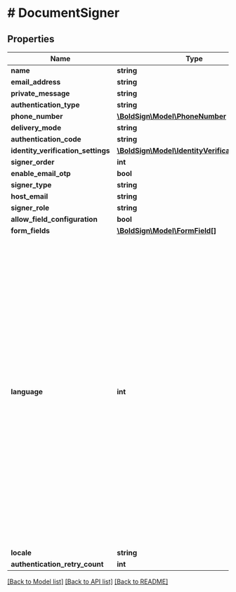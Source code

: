 # # DocumentSigner

## Properties

Name | Type | Description | Notes
------------ | ------------- | ------------- | -------------
**name** | **string** |  |
**email_address** | **string** |  | [optional]
**private_message** | **string** |  | [optional]
**authentication_type** | **string** |  | [optional]
**phone_number** | [**\BoldSign\Model\PhoneNumber**](PhoneNumber.md) |  | [optional]
**delivery_mode** | **string** |  | [optional]
**authentication_code** | **string** |  | [optional]
**identity_verification_settings** | [**\BoldSign\Model\IdentityVerificationSettings**](IdentityVerificationSettings.md) |  | [optional]
**signer_order** | **int** |  | [optional]
**enable_email_otp** | **bool** |  | [optional]
**signer_type** | **string** |  | [optional]
**host_email** | **string** |  | [optional]
**signer_role** | **string** |  | [optional]
**allow_field_configuration** | **bool** |  | [optional]
**form_fields** | [**\BoldSign\Model\FormField[]**](FormField.md) |  | [optional]
**language** | **int** | &lt;p&gt;Description:&lt;/p&gt;&lt;ul&gt;&lt;li&gt;&lt;i&gt;0&lt;/i&gt; - None&lt;/li&gt;&lt;li&gt;&lt;i&gt;1&lt;/i&gt; - English&lt;/li&gt;&lt;li&gt;&lt;i&gt;2&lt;/i&gt; - Spanish&lt;/li&gt;&lt;li&gt;&lt;i&gt;3&lt;/i&gt; - German&lt;/li&gt;&lt;li&gt;&lt;i&gt;4&lt;/i&gt; - French&lt;/li&gt;&lt;li&gt;&lt;i&gt;5&lt;/i&gt; - Romanian&lt;/li&gt;&lt;li&gt;&lt;i&gt;6&lt;/i&gt; - Norwegian&lt;/li&gt;&lt;li&gt;&lt;i&gt;7&lt;/i&gt; - Bulgarian&lt;/li&gt;&lt;li&gt;&lt;i&gt;8&lt;/i&gt; - Italian&lt;/li&gt;&lt;li&gt;&lt;i&gt;9&lt;/i&gt; - Danish&lt;/li&gt;&lt;li&gt;&lt;i&gt;10&lt;/i&gt; - Polish&lt;/li&gt;&lt;li&gt;&lt;i&gt;11&lt;/i&gt; - Portuguese&lt;/li&gt;&lt;li&gt;&lt;i&gt;12&lt;/i&gt; - Czech&lt;/li&gt;&lt;li&gt;&lt;i&gt;13&lt;/i&gt; - Dutch&lt;/li&gt;&lt;li&gt;&lt;i&gt;14&lt;/i&gt; - Swedish&lt;/li&gt;&lt;li&gt;&lt;i&gt;15&lt;/i&gt; - Russian&lt;/li&gt;&lt;/ul&gt; | [optional]
**locale** | **string** |  | [optional]
**authentication_retry_count** | **int** |  | [optional]

[[Back to Model list]](../../README.md#models) [[Back to API list]](../../README.md#endpoints) [[Back to README]](../../README.md)
